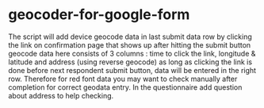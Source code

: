# geocoder-for-google-form
The script will add device geocode data in last submit data row by clicking the link on confirmation page that shows up after hitting the submit button
 geocode data here consists of 3 columns : time to click the link, longitude & latitude and address (using reverse geocode)
 as long as clicking the link is done before next respondent submit button, data will be entered in the right row.
 Therefore for red font data you may want to check manually after completion for correct geodata entry. In the questionnaire add question about address to help checking.